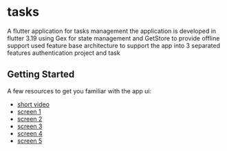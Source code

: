 # tasks

A flutter application for tasks management
the application is developed in flutter 3.19
using Gex for state management and GetStore to provide offline support
used feature base architecture to support the app into 3 separated features
authentication
project
and task


## Getting Started

A few resources to get you familiar with the app ui:

- [short video](https://github.com/Maram-g-abbas/tasks-app/blob/main/screenshots/screen%204.jpg)
- [screen 1](https://github.com/Maram-g-abbas/tasks-app/blob/main/screenshots/screen%201.jpg)
- [screen 2](https://github.com/Maram-g-abbas/tasks-app/blob/main/screenshots/screen%202.jpg)
- [screen 3](https://github.com/Maram-g-abbas/tasks-app/blob/main/screenshots/screen%203.jpg)
- [screen 4](https://github.com/Maram-g-abbas/tasks-app/blob/main/screenshots/screen%205.jpg)
- [screen 5](https://github.com/Maram-g-abbas/tasks-app/blob/main/screenshots/screen%206.jpg)

